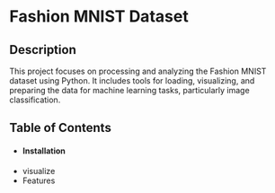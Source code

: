 # Fashion MNIST Dataset 


## Description
This project focuses on processing and analyzing the Fashion MNIST dataset using Python. It includes tools for loading, visualizing, and preparing the data for machine learning tasks, particularly image classification.

## Table of Contents
<ul>
  <li><a herf="I"><h4><b> Installation </b> </h4> </a> </li>
  <li> visualize </li>
  <li> Features </li>
</ul>
